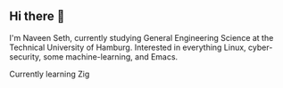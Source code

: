 ## Hi there 👋

I'm Naveen Seth, currently studying General Engineering Science at the Technical University of Hamburg.
Interested in everything Linux, cyber-security, some machine-learning, and Emacs.

Currently learning Zig
